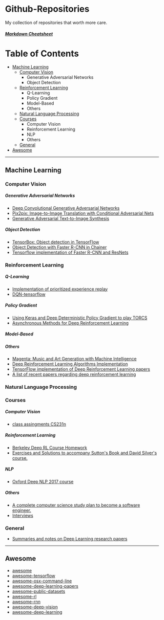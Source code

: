 # Github-Repositories
My collection of repositories that worth more care.

##### [Markdown Cheatsheet](https://github.com/adam-p/markdown-here/wiki/Markdown-Cheatsheet)

# Table of Contents
* [Machine Learning](https://github.com/3ammor/Github-Repositories#machine-learning)
  - [Computer Vision](https://github.com/3ammor/Github-Repositories#computer-vision)
    * Generative Adversarial Networks
    * Object Detection
  - [Reinforcement Learning](https://github.com/3ammor/Github-Repositories#reinforcement-learning)
    * Q-Learning
    * Policy Gradient
    * Model-Based
    * Others
  - [Natural Language Processing](https://github.com/3ammor/Github-Repositories#natural-language-processing)
  - [Courses](https://github.com/3ammor/Github-Repositories#courses)
    * Computer Vision
    * Reinforcement Learning
    * NLP
    * Others
  - [General](https://github.com/3ammor/Github-Repositories#general)
* [Awesome](https://github.com/3ammor/Github-Repositories#awesome)
  
***
## Machine Learning

### Computer Vision

##### Generative Adversarial Networks
  * [Deep Convolutional Generative Adversarial Networks](https://github.com/Newmu/dcgan_code)
  * [Pix2pix: Image-to-Image Translation with Conditional Adversarial Nets](https://github.com/affinelayer/pix2pix-tensorflow)
  * [Generative Adversarial Text-to-Image Synthesis](https://github.com/reedscot/icml2016)
  
##### Object Detection
  * [TensorBox: Object detection in TensorFlow](https://github.com/TensorBox/TensorBox)
  * [Object Detection with Faster R-CNN in Chainer](https://github.com/mitmul/chainer-faster-rcnn)
  * [Tensorflow implementation of Faster R-CNN and ResNets](https://github.com/DeepRNN/object_detection)

### Reinforcement Learning

##### Q-Learning
  * [Implementation of prioritized experience replay](https://github.com/Damcy/prioritized-experience-replay)
  * [DQN-tensorflow](https://github.com/devsisters/DQN-tensorflow)

##### Policy Gradient
  * [Using Keras and Deep Deterministic Policy Gradient to play TORCS](https://github.com/yanpanlau/DDPG-Keras-Torcs)
  * [Asynchronous Methods for Deep Reinforcement Learning](https://github.com/miyosuda/async_deep_reinforce)

##### Model-Based
##### Others
  * [Magenta: Music and Art Generation with Machine Intelligence](https://github.com/tensorflow/magenta)
  * [Deep Reinforcement Learning Algorithms Implementation](https://github.com/only4hj/DeepRL)
  * [TensorFlow implementation of Deep Reinforcement Learning papers](https://github.com/carpedm20/deep-rl-tensorflow)
  * [A list of recent papers regarding deep reinforcement learning](https://github.com/junhyukoh/deep-reinforcement-learning-papers)

### Natural Language Processing

### Courses

##### Computer Vision
  * [class assingments CS231n](https://github.com/cthorey/CS231)
  
##### Reinforcement Learning
  * [Berkeley Deep RL Course Homework](https://github.com/berkeleydeeprlcourse/homework)
  * [Exercises and Solutions to accompany Sutton's Book and David Silver's course.](https://github.com/dennybritz/reinforcement-learning)

##### NLP
  * [Oxford Deep NLP 2017 course](https://github.com/oxford-cs-deepnlp-2017/lectures)

##### Others
  * [A complete computer science study plan to become a software engineer.](https://github.com/jwasham/coding-interview-university)
  * [Interviews](https://github.com/kdn251/interviews)

### General

  * [Summaries and notes on Deep Learning research papers](https://github.com/dennybritz/deeplearning-papernotes)
  
---
## Awesome

  * [awesome](https://github.com/sindresorhus/awesome)
  * [awesome-tensorflow](https://github.com/jtoy/awesome-tensorflow)
  * [awesome-osx-command-line](https://github.com/herrbischoff/awesome-osx-command-line)
  * [awesome-deep-learning-papers](https://github.com/terryum/awesome-deep-learning-papers)
  * [awesome-public-datasets](https://github.com/ChristosChristofidis/awesome-public-datasets)
  * [awesome-rl](https://github.com/aikorea/awesome-rl)
  * [awesome-rnn](https://github.com/kjw0612/awesome-rnn)
  * [awesome-deep-vision](https://github.com/kjw0612/awesome-deep-vision)
  * [awesome-deep-learning](https://github.com/ChristosChristofidis/awesome-deep-learning)
  
  
 

